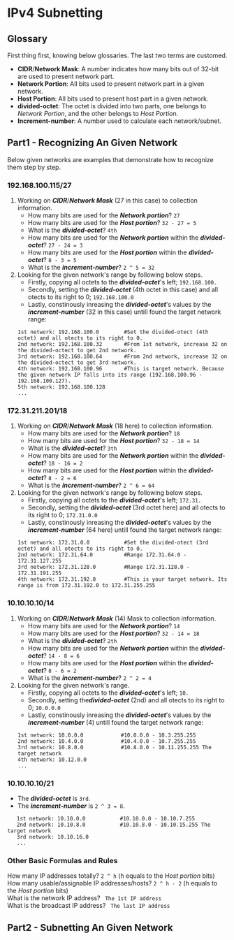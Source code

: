 # IPv4 Subnetting
## Glossary
First thing first, knowing below glossaries. The last two terms are customed.
- **CIDR**/**Network Mask**: A number indicates how many bits out of 32-bit are used to present network part.
- **Network Portion**: All bits used to present network part in a given network.
- **Host Portion**: All bits used to present host part in a given network.
- **divided-octet**: The octet is divided into two parts, one belongs to *Network Portion*, and the other belongs to *Host Portion*. 
- **Increment-number**: A number used to calculate each network/subnet. 

## Part1 - Recognizing An Given Network
Below given networks are examples that demonstrate how to recognize them step by step. 
### 192.168.100.115/27
1. Working on ***CIDR***/***Network Mask*** (27 in this case) to collection information.
   - How many bits are used for the ***Network portion***? ` 27 `
   - How many bits are used for the ***Host portion***? ` 32 - 27 = 5 `
   - What is the ***divided-octet***? ` 4th `
   - How many bits are used for the ***Network portion*** within the ***divided-octet***? ` 27 - 24 = 3 `
   - How many bits are used for the ***Host portion*** within the ***divided-octet***? ` 8 - 3 = 5 `
   - What is the ***increment-number***? ` 2 ^ 5 = 32 `
2. Looking for the given network's range by following below steps.
   - Firstly, copying all octets to the ***divided-octet***'s left; `192.168.100.`
   - Secondly, setting the ***divided-octet*** (4th octet in this case) and all otects to its right to 0; `192.168.100.0`
   - Lastly, constinously inreasing the ***divided-octet***'s values by the ***increment-number*** (32 in this case) untill found the target network range:
   ```
   1st network: 192.168.100.0        #Set the divided-otect (4th octet) and all otects to its right to 0.
   2nd network: 192.168.100.32       #From 1st network, increase 32 on the divided-octect to get 2nd network.
   3rd network: 192.168.100.64       #From 2nd network, increase 32 on the divided-octect to get 3rd network. 
   4th network: 192.168.100.96       #This is target network. Because the given network IP falls into its range (192.168.100.96 - 192.168.100.127).
   5th network: 192.168.100.128
   ...
   ```
### 172.31.211.201/18
1. Working on ***CIDR***/***Network Mask*** (18 here) to collection information.
   - How many bits are used for the ***Network portion***? ` 18 `
   - How many bits are used for the ***Host portion***? ` 32 - 18 = 14 `
   - What is the ***divided-octet***? ` 3th `
   - How many bits are used for the ***Network portion*** within the ***divided-octet***? ` 18 - 16 = 2 `
   - How many bits are used for the ***Host portion*** within the ***divided-octet***? ` 8 - 2 = 6 `
   - What is the ***increment-number***? ` 2 ^ 6 = 64 `
2. Looking for the given network's range by following below steps.
   - Firstly, copying all octets to the ***divided-octet***'s left; `172.31.`
   - Secondly, setting the ***divided-octet*** (3rd octet here) and all otects to its right to 0; `172.31.0.0`
   - Lastly, constinously inreasing the ***divided-octet***'s values by the ***increment-number*** (64 here) untill found the target network range:
   ```
   1st network: 172.31.0.0           #Set the divided-otect (3rd octet) and all otects to its right to 0.
   2nd network: 172.31.64.0          #Range 172.31.64.0 - 172.31.127.255 
   3rd network: 172.31.128.0         #Range 172.31.128.0 - 172.31.191.255
   4th network: 172.31.192.0         #This is your target network. Its range is from 172.31.192.0 to 172.31.255.255
   ```
### 10.10.10.10/14
1. Working on ***CIDR***/***Network Mask*** (14) Mask to collection information.
   - How many bits are used for the ***Network portion***? ` 14 `
   - How many bits are used for the ***Host portion***? ` 32 - 14 = 18 `
   - What is the ***divided-octet***? ` 2th `
   - How many bits are used for the ***Network portion*** within the ***divided-octet***? ` 14 - 8 = 6 `
   - How many bits are used for the ***Host portion*** within the ***divided-octet***? ` 8 - 6 = 2 `
   - What is the ***increment-number***? ` 2 ^ 2 = 4 `
2. Looking for the given network's range.
   - Firstly, copying all octets to the ***divided-octet***'s left; `10.`
   - Secondly, setting the***divided-octet*** (2nd) and all otects to its right to 0; `10.0.0.0`
   - Lastly, constinously inreasing the ***divided-octet***'s values by the ***increment-number*** (4) untill found the target network range:
   ```
   1st network: 10.0.0.0            #10.0.0.0 - 10.3.255.255
   2nd network: 10.4.0.0            #10.4.0.0 - 10.7.255.255
   3rd network: 10.8.0.0            #10.8.0.0 - 10.11.255.255 The target network
   4th network: 10.12.0.0
   ...
   ```
### 10.10.10.10/21
- The ***divided-octet*** is `3rd`.
- The ***increment-number*** is `2 ^ 3 = 8`.
```
   1st network: 10.10.0.0           #10.10.0.0 - 10.10.7.255
   2nd network: 10.10.8.0           #10.10.8.0 - 10.10.15.255 The target network
   3rd network: 10.10.16.0
   ...
```

### Other Basic Formulas and Rules
How many IP addresses totally? ` 2 ^ h ` (h equals to the *Host portion* bits)  
How many usable/assignable IP addresses/hosts? ` 2 ^ h - 2 ` (h equals to the *Host portion* bits)  
What is the network IP address? ` The 1st IP address`  
What is the broadcast IP address? ` The last IP address`  

## Part2 - Subnetting An Given Network 
